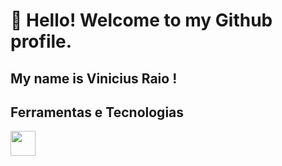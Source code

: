 # 👋 Hello! Welcome to my Github profile.
## My name is Vinicius Raio !




## Ferramentas e Tecnologias
<img src="https://cdn.jsdelivr.net/gh/devicons/devicon@latest/icons/html5/html5-original-wordmark.svg" width = "40" height = "40"/>
          
